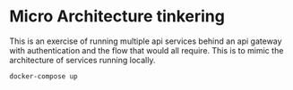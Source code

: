 # Micro Architecture tinkering

This is an exercise of running multiple api services behind an api gateway with authentication and the flow that would all require. This is to mimic the architecture of services running locally.

`docker-compose up`